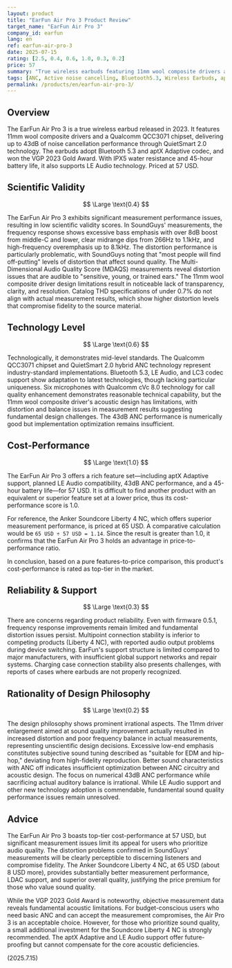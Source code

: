 ```yaml
---
layout: product
title: "EarFun Air Pro 3 Product Review"
target_name: "EarFun Air Pro 3"
company_id: earfun
lang: en
ref: earfun-air-pro-3
date: 2025-07-15
rating: [2.5, 0.4, 0.6, 1.0, 0.3, 0.2]
price: 57
summary: "True wireless earbuds featuring 11mm wool composite drivers and Qualcomm QCC3071 chipset. Boasts 43dB ANC performance and 45-hour battery life. Its 57 USD price point gives it exceptional cost-performance, but measurement data reveals significant distortion issues that challenge scientific validity."
tags: [ANC, Active noise cancelling, Bluetooth5.3, Wireless Earbuds, aptX Adaptive]
permalink: /products/en/earfun-air-pro-3/
---
```

## Overview

The EarFun Air Pro 3 is a true wireless earbud released in 2023. It features 11mm wool composite drivers and a Qualcomm QCC3071 chipset, delivering up to 43dB of noise cancellation performance through QuietSmart 2.0 technology. The earbuds adopt Bluetooth 5.3 and aptX Adaptive codec, and won the VGP 2023 Gold Award. With IPX5 water resistance and 45-hour battery life, it also supports LE Audio technology. Priced at 57 USD.

## Scientific Validity

$$ \Large \text{0.4} $$

The EarFun Air Pro 3 exhibits significant measurement performance issues, resulting in low scientific validity scores. In SoundGuys' measurements, the frequency response shows excessive bass emphasis with over 8dB boost from middle-C and lower, clear midrange dips from 266Hz to 1.1kHz, and high-frequency overemphasis up to 8.1kHz. The distortion performance is particularly problematic, with SoundGuys noting that "most people will find off-putting" levels of distortion that affect sound quality. The Multi-Dimensional Audio Quality Score (MDAQS) measurements reveal distortion issues that are audible to "sensitive, young, or trained ears." The 11mm wool composite driver design limitations result in noticeable lack of transparency, clarity, and resolution. Catalog THD specifications of under 0.7% do not align with actual measurement results, which show higher distortion levels that compromise fidelity to the source material.

## Technology Level

$$ \Large \text{0.6} $$

Technologically, it demonstrates mid-level standards. The Qualcomm QCC3071 chipset and QuietSmart 2.0 hybrid ANC technology represent industry-standard implementations. Bluetooth 5.3, LE Audio, and LC3 codec support show adaptation to latest technologies, though lacking particular uniqueness. Six microphones with Qualcomm cVc 8.0 technology for call quality enhancement demonstrates reasonable technical capability, but the 11mm wool composite driver's acoustic design has limitations, with distortion and balance issues in measurement results suggesting fundamental design challenges. The 43dB ANC performance is numerically good but implementation optimization remains insufficient.

## Cost-Performance

$$ \Large \text{1.0} $$

The EarFun Air Pro 3 offers a rich feature set—including aptX Adaptive support, planned LE Audio compatibility, 43dB ANC performance, and a 45-hour battery life—for 57 USD. It is difficult to find another product with an equivalent or superior feature set at a lower price, thus its cost-performance score is 1.0.

For reference, the Anker Soundcore Liberty 4 NC, which offers superior measurement performance, is priced at 65 USD. A comparative calculation would be `65 USD ÷ 57 USD = 1.14`. Since the result is greater than 1.0, it confirms that the EarFun Air Pro 3 holds an advantage in price-to-performance ratio.

In conclusion, based on a pure features-to-price comparison, this product's cost-performance is rated as top-tier in the market.

## Reliability & Support

$$ \Large \text{0.3} $$

There are concerns regarding product reliability. Even with firmware 0.5.1, frequency response improvements remain limited and fundamental distortion issues persist. Multipoint connection stability is inferior to competing products (Liberty 4 NC), with reported audio output problems during device switching. EarFun's support structure is limited compared to major manufacturers, with insufficient global support networks and repair systems. Charging case connection stability also presents challenges, with reports of cases where earbuds are not properly recognized.

## Rationality of Design Philosophy

$$ \Large \text{0.2} $$

The design philosophy shows prominent irrational aspects. The 11mm driver enlargement aimed at sound quality improvement actually resulted in increased distortion and poor frequency balance in actual measurements, representing unscientific design decisions. Excessive low-end emphasis constitutes subjective sound tuning described as "suitable for EDM and hip-hop," deviating from high-fidelity reproduction. Better sound characteristics with ANC off indicates insufficient optimization between ANC circuitry and acoustic design. The focus on numerical 43dB ANC performance while sacrificing actual auditory balance is irrational. While LE Audio support and other new technology adoption is commendable, fundamental sound quality performance issues remain unresolved.

## Advice

The EarFun Air Pro 3 boasts top-tier cost-performance at 57 USD, but significant measurement issues limit its appeal for users who prioritize audio quality. The distortion problems confirmed in SoundGuys' measurements will be clearly perceptible to discerning listeners and compromise fidelity. The Anker Soundcore Liberty 4 NC, at 65 USD (about 8 USD more), provides substantially better measurement performance, LDAC support, and superior overall quality, justifying the price premium for those who value sound quality.

While the VGP 2023 Gold Award is noteworthy, objective measurement data reveals fundamental acoustic limitations. For budget-conscious users who need basic ANC and can accept the measurement compromises, the Air Pro 3 is an acceptable choice. However, for those who prioritize sound quality, a small additional investment for the Soundcore Liberty 4 NC is strongly recommended. The aptX Adaptive and LE Audio support offer future-proofing but cannot compensate for the core acoustic deficiencies.

(2025.7.15)